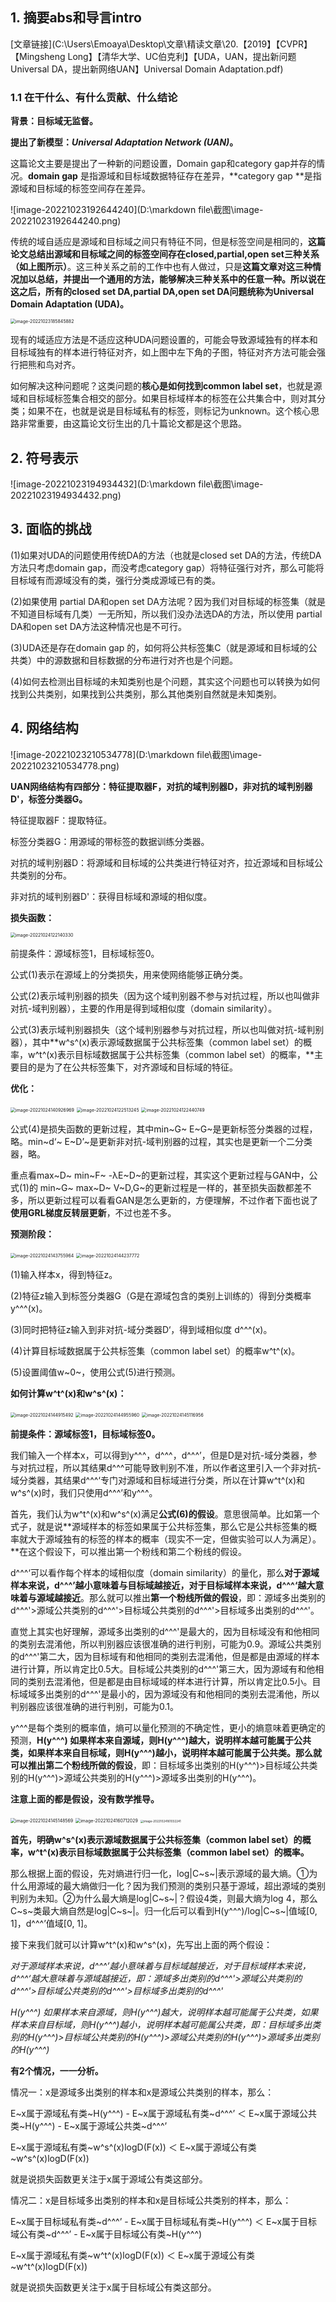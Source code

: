 ## 1. 摘要abs和导言intro

[文章链接](C:\Users\Emoaya\Desktop\文章\精读文章\20.【2019】【CVPR】【Mingsheng Long】【清华大学、UC伯克利】【UDA，UAN，提出新问题Universal DA，提出新网络UAN】Universal Domain Adaptation.pdf)

### 1.1 在干什么、有什么贡献、什么结论

**背景：目标域无监督。**

**提出了新模型：*Universal Adaptation Network (UAN)*。**

这篇论文主要是提出了一种新的问题设置，Domain gap和category gap并存的情况。**domain gap** 是指源域和目标域数据特征存在差异，**category gap **是指源域和目标域的标签空间存在差异。

![image-20221023192644240](D:\markdown file\截图\image-20221023192644240.png)

传统的域自适应是源域和目标域之间只有特征不同，但是标签空间是相同的，**这篇论文总结出源域和目标域之间的标签空间存在closed,partial,open set三种关系（如上图所示）**。这三种关系之前的工作中也有人做过，只是**这篇文章对这三种情况加以总结，并提出一个通用的方法，能够解决三种关系中的任意一种。所以说在这之后，所有的closed set DA,partial DA,open set DA问题统称为Universal Domain Adaptation (UDA)。**

<img src="D:\markdown file\截图\image-20221023185845882.png" alt="image-20221023185845882" style="zoom:50%;" />

现有的域适应方法是不适应这种UDA问题设置的，可能会导致源域独有的样本和目标域独有的样本进行特征对齐，如上图中左下角的子图，特征对齐方法可能会强行把熊和鸟对齐。

如何解决这种问题呢？这类问题的**核心是如何找到common label set**，也就是源域和目标域标签集合相交的部分。如果目标域样本的标签在公共集合中，则对其分类；如果不在，也就是说是目标域私有的标签，则标记为unknown。这个核心思路非常重要，由这篇论文衍生出的几十篇论文都是这个思路。

## 2. 符号表示

![image-20221023194934432](D:\markdown file\截图\image-20221023194934432.png)

## 3. 面临的挑战

(1)如果对UDA的问题使用传统DA的方法（也就是closed set DA的方法，传统DA方法只考虑domain gap，而没考虑category gap）将特征强行对齐，那么可能将目标域有而源域没有的类，强行分类成源域已有的类。

(2)如果使用 partial DA和open set DA方法呢？因为我们对目标域的标签集（就是不知道目标域有几类）一无所知，所以我们没办法选DA的方法，所以使用 partial DA和open set DA方法这种情况也是不可行。

(3)UDA还是存在domain gap 的，如何将公共标签集C（就是源域和目标域的公共类）中的源数据和目标数据的分布进行对齐也是个问题。

(4)如何去检测出目标域的未知类别也是个问题，其实这个问题也可以转换为如何找到公共类别，如果找到公共类别，那么其他类别自然就是未知类别。

## 4. 网络结构

![image-20221023210534778](D:\markdown file\截图\image-20221023210534778.png)

**UAN网络结构有四部分：特征提取器F，对抗的域判别器D，非对抗的域判别器D'，标签分类器G。**

特征提取器F：提取特征。

标签分类器G：用源域的带标签的数据训练分类器。

对抗的域判别器D：将源域和目标域的公共类进行特征对齐，拉近源域和目标域公共类别的分布。

非对抗的域判别器D'：获得目标域和源域的相似度。

**损失函数：**

<img src="D:\markdown file\截图\image-20221024122140330.png" alt="image-20221024122140330" style="zoom:50%;" />

前提条件：源域标签1，目标域标签0。

公式(1)表示在源域上的分类损失，用来使网络能够正确分类。

公式(2)表示域判别器的损失（因为这个域判别器不参与对抗过程，所以也叫做非对抗-域判别器），主要的作用是得到域相似度（domain similarity）。

公式(3)表示域判别器损失（这个域判别器参与对抗过程，所以也叫做对抗-域判别器），其中**w^s^(x)表示源域数据属于公共标签集（common label set）的概率，w^t^(x)表示目标域数据属于公共标签集（common label set）的概率，**主要目的是为了在公共标签集下，对齐源域和目标域的特征。

**优化：**

<img src="D:\markdown file\截图\image-20221024140926969.png" alt="image-20221024140926969" style="zoom:50%;" />

<img src="D:\markdown file\截图\image-20221024122513245.png" alt="image-20221024122513245" style="zoom:50%;" />

<img src="D:\markdown file\截图\image-20221024122440749.png" alt="image-20221024122440749" style="zoom:50%;" />

公式(4)是损失函数的更新过程，其中min~G~ E~G~是更新标签分类器的过程，略。min~d‘~ E~D’~是更新非对抗-域判别器的过程，其实也是更新一个二分类器，略。

重点看max~D~ min~F~ -λE~D~的更新过程，其实这个更新过程与GAN中，公式(1)的 min~G~ max~D~ V~D,G~的更新过程是一样的，甚至损失函数都差不多，所以更新过程可以看看GAN是怎么更新的，方便理解，不过作者下面也说了**使用GRL梯度反转层更新**，不过也差不多。

**预测阶段：**

<img src="D:\markdown file\截图\image-20221024143755964.png" alt="image-20221024143755964" style="zoom:50%;" />

<img src="D:\markdown file\截图\image-20221024144237772.png" alt="image-20221024144237772" style="zoom:50%;" />

(1)输入样本x，得到特征z。

(2)特征z输入到标签分类器G（G是在源域包含的类别上训练的）得到分类概率 y^^^(x)。

(3)同时把特征z输入到非对抗-域分类器D‘，得到域相似度 d^^^(x)。

(4)计算目标域数据属于公共标签集（common label set）的概率w^t^(x)。

(5)设置阈值w~0~，使用公式(5)进行预测。

**如何计算w^t^(x)和w^s^(x)：**

<img src="D:\markdown file\截图\image-20221024144915492.png" alt="image-20221024144915492" style="zoom:50%;" />

<img src="D:\markdown file\截图\image-20221024144955960.png" alt="image-20221024144955960" style="zoom: 50%;" />

<img src="D:\markdown file\截图\image-20221024145116956.png" alt="image-20221024145116956" style="zoom:50%;" />

**前提条件：源域标签1，目标域标签0。**

我们输入一个样本x，可以得到y^^^，d^^^，d^^^’，但是D是对抗-域分类器，参与对抗过程，所以其结果d^^^可能导致判别不准，所以作者这里引入一个非对抗-域分类器，其结果d^^^‘专门对源域和目标域进行分类，所以在计算w^t^(x)和w^s^(x)时，我们只使用d^^^’和y^^^。

首先，我们认为w^t^(x)和w^s^(x)满足**公式(6)的假设**。意思很简单。比如第一个式子，就是说**源域样本的标签如果属于公共标签集，那么它是公共标签集的概率就大于源域独有的标签的样本的概率（现实不一定，但做实验可以人为满足）。**在这个假设下，可以推出第一个粉线和第二个粉线的假设。

d^^^‘可以看作每个样本的域相似度（domain similarity）的量化，那么**对于源域样本来说，d^^^’越小意味着与目标域越接近，对于目标域样本来说，d^^^‘越大意味着与源域越接近**。那么就可以推出**第一个粉线所做的假设**，即：源域多出类别的d^^^'>源域公共类别的d^^^'>目标域公共类别的d^^^'>目标域多出类别的d^^^'。

直觉上其实也好理解，源域多出类别的d^^^'是最大的，因为目标域没有和他相同的类别去混淆他，所以判别器应该很准确的进行判别，可能为0.9。源域公共类别的d^^^'第二大，因为目标域有和他相同的类别去混淆他，但是都是由源域的样本进行计算，所以肯定比0.5大。目标域公共类别的d^^^'第三大，因为源域有和他相同的类别去混淆他，但是都是由目标域域的样本进行计算，所以肯定比0.5小。目标域域多出类别的d^^^'是最小的，因为源域没有和他相同的类别去混淆他，所以判别器应该很准确的进行判别，可能为0.1。

y^^^是每个类别的概率值，熵可以量化预测的不确定性，更小的熵意味着更确定的预测，**H(y^^^) 如果样本来自源域，则H(y^^^)越大，说明样本越可能属于公共类，如果样本来自目标域，则H(y^^^)越小，说明样本越可能属于公共类。**那么就可以推出**第二个粉线所做的假设**，即：目标域多出类别的H(y^^^)>目标域公共类别的H(y^^^)>源域公共类别的H(y^^^)>源域多出类别的H(y^^^)。

**注意上面的都是假设，没有数学推导。**

<img src="D:\markdown file\截图\image-20221024145148569.png" alt="image-20221024145148569" style="zoom:50%;" />

<img src="D:\markdown file\截图\image-20221024160712029.png" alt="image-20221024160712029" style="zoom:50%;" />

<img src="D:\markdown file\截图\image-20221024161032241.png" alt="image-20221024161032241" style="zoom: 33%;" />

**首先，明确w^s^(x)表示源域数据属于公共标签集（common label set）的概率，w^t^(x)表示目标域数据属于公共标签集（common label set）的概率。**

那么根据上面的假设，先对熵进行归一化，log|C~s~|表示源域的最大熵。①为什么用源域的最大熵做归一化？因为我们预测的类别只基于源域，超出源域的类别判别为未知。②为什么最大熵是log|C~s~|？假设4类，则最大熵为log 4，那么C~s~类最大熵自然是log|C~s~|。归一化后可以看到H(y^^^)/log|C~s~|值域[0, 1]，d^^^’值域[0, 1]。

接下来我们就可以计算w^t^(x)和w^s^(x)，先写出上面的两个假设：

*对于源域样本来说，d^^^’越小意味着与目标域越接近，对于目标域样本来说，d^^^‘越大意味着与源域越接近，即：源域多出类别的d^^^'>源域公共类别的d^^^'>目标域公共类别的d^^^'>目标域多出类别的d^^^'*

*H(y^^^) 如果样本来自源域，则H(y^^^)越大，说明样本越可能属于公共类，如果样本来自目标域，则H(y^^^)越小，说明样本越可能属公共类，即：目标域多出类别的H(y^^^)>目标域公共类别的H(y^^^)>源域公共类别的H(y^^^)>源域多出类别的H(y^^^)*

**有2个情况，一一分析。**

情况一：x是源域多出类别的样本和x是源域公共类别的样本，那么：

E~x属于源域私有类~H(y^^^) -  E~x属于源域私有类~d^^^’ ＜  E~x属于源域公共类~H(y^^^) -  E~x属于源域公共类~d^^^’ 

E~x属于源域私有类~w^s^(x)logD(F(x)) ＜  E~x属于源域公有类~w^s^(x)logD(F(x))

就是说损失函数更关注于x属于源域公有类这部分。

情况二：x是目标域多出类别的样本和x是目标域公共类别的样本，那么：

E~x属于目标域私有类~d^^^’  - E~x属于目标域私有类~H(y^^^) ＜  E~x属于目标域公有类~d^^^’  - E~x属于目标域公有类~H(y^^^) 

E~x属于源域私有类~w^t^(x)logD(F(x)) ＜  E~x属于源域公有类~w^t^(x)logD(F(x))

就是说损失函数更关注于x属于目标域公有类这部分。

